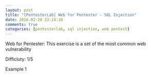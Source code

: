 ```yaml
---
layout: post
title: "[PentesterLab] Web for Pentester - SQL Injection"
date: 2016-02-20 22:14:10
comments: true
categories: [pentesterlab, sql injection, web pentest]
---
```


Web for Pentester:
    This exercise is a set of the most common web vulnerability 

Difficluty: 1/5

Example 1   